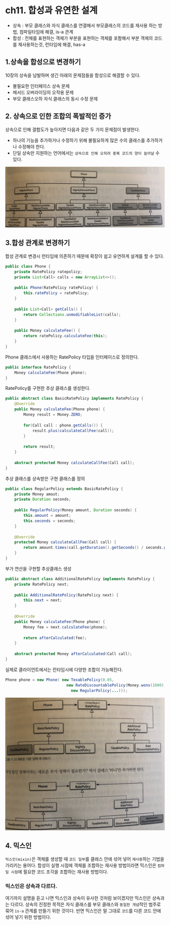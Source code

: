 # ch11. 합성과 유연한 설계

* 상속 : 부모 클래스와 자식 클래스를 연결해서 부모클래스의 코드를 재사용 하는 방법, 컴파일타임에 해결, is-a 관계
* 합성 : 전체를 표현하는 객체가 부분을 표현하는 객체를 포함해서 부분 객체의 코드를 재사용하는것, 런타임에 해결, has-a

## 1.상속을 합성으로 변경하기

10장의 상속을 남발하며 생긴 아래의 문제점들을 함성으로 해결할 수 있다.

* 불필요한 인터페이스 상속 문제
* 메서드 오버라이딩의 오작용 문제
* 부모 클래스오하 자식 클래스의 동시 수정 문제

## 2. 상속으로 인한 조합의 폭발적인 증가

상속으로 인해 결합도가 높아지면 다음과 같은 두 가지 문제점이 발생한다.

* 하나의 기능을 추가하거나 수정하기 위해 불필요하게 많은 수의 클래스를 추가하거나 수정해야 한다.
* 단일 상속만 지원하는 언어에서는 `상속으로 인해 오히려 중복 코드의 양이 늘어날` 수 있다.

![](../../.gitbook/assets/screen-shot-2021-07-16-at-6.20.48-pm%20%281%29.png)

## 3.합성 관계로 변경하기

합성 관계로 변경시 런타임에 의존하기 때문에 확장이 쉽고 유연하게 설계를 할 수 있다.

```java
public class Phone {
    private RatePolicy ratepolicy;
    private List<Call> calls = new ArrayList<>();

    public Phone(RatePolicy ratePolicy) {
        this.ratePolicy = ratePolicy;
    }

    public List<Call> getCalls() {
        return Collections.unmodifiableList(calls);
    }

    public Money calculateFee() {
        return ratePolicy.calculateFee(this);
    }
}
```

Phone 클래스에서 사용하는 RatePolicy 타입을 인터페이스로 정의한다.

```java
public interface RatePolicy {
    Money calculateFee(Phone phone);
}
```

RatePolicy를 구현한 추상 클래스를 생성한다.

```java
public abstract class BasicRatePolicy implements RatePolicy {
    @Override
    public Money calculateFee(Phone phone) {
        Money result = Money.ZERO;

        for(Call call : phone.getCalls()) {
            result.plus(calculateCallFee(call));
        }

        return result;
    }

    abstract protected Money calculateCallFee(Call call);
}
```

추상 클래스를 상속받은 구현 클래스를 정의

```java
public class RegularPolicy extends BasicRatePolicy {
    private Money amout;
    private Duration seconds;

    public RegularPolicy(Money amount, Duration seconds) {
        this.amount = amount;
        this.seconds = seconds;
    }

    @Override
    protected Money calculateCallFee(Call call) {
        return amount.times(call.getDuration().getSeconds() / seconds.getSeconds());
    }
}
```

부가 연산을 구현할 추상클래스 생성

```java
public abstract class AdditionalRatePolicy implements RatePolicy {
    private RatePolicy next;

    public AdditionalRatePolicy(RatePolicy next) {
        this.next = next;
    }

    @Override
    public Money calculateFee(Phone phone) {
        Money fee = next.calculateFee(phone);

        return afterCalculated(fee);
    }

    abstract protected Money afterCalculated(Call call);
}
```

실제로 클라이언트에서는 런타임시에 다양한 조합이 가능해진다.

```java
Phone phone = new Phone( new TexablePolicy(0.05,
                           new RateDiscountablePolicy(Money.wons(1000),
                             new RegularPolicy(...)));
```

![](../../.gitbook/assets/screen-shot-2021-07-16-at-6.33.36-pm.png)

## 4. 믹스인

`믹스인(mixin)`은 객체를 생성할 때 `코드 일부`를 클래스 안에 섞어 넣어 `재사용`하는 기법을 가리키는 용어다. 합성이 실행 시점에 객체를 조합하는 재사용 방법이라면 믹스인은 `컴파일 시점`에 필요한 코드 조각을 조합하는 재사용 방법이다.

### 믹스인은 상속과 다르다.

여기까지 설명을 듣고 나면 믹스인과 상속이 유사한 것처럼 보이겠지만 믹스인은 상속과는 다르다. 상속의 진정한 목적은 자식 클래스를 부모 클래스와 `동일한 개념`적인 범주로 묶어 `is-a` 관계를 만들기 위한 것이다. 반면 믹스인은 말 그대로 `코드`를 다른 코드 안에 섞어 넣기 위한 방법이다.





